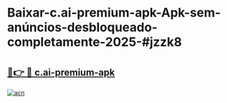 # Baixar-c.ai-premium-apk-Apk-sem-anúncios-desbloqueado-completamente-2025-#jzzk8

# <h2><a href="https://ainizakaria.my?title=c.ai-premium-apk&ref=24M">🔗👉 🔴 c.ai-premium-apk</a></h2>

[![acn](https://github.com/user-attachments/assets/0f9c940e-d8b0-45ae-aac7-cd30a18b3e1c)](https://ainizakaria.my?title=c.ai-premium-apk&ref=24M)

